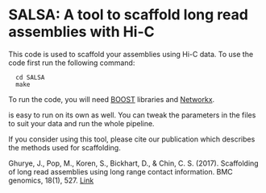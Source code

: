 # SALSA: A tool to scaffold long read assemblies with Hi-C 


This code is used to scaffold your assemblies using Hi-C data. To use the code first run the following command:
```
  cd SALSA
  make
```

To run the code, you will need [BOOST](http://www.boost.org/) libraries and [Networkx](https://networkx.github.io/).

is easy to run on its own as well. You can tweak the parameters in the files to suit your data and run the whole pipeline.

If you consider using this tool, please cite our publication which describes the methods used for scaffolding.

Ghurye, J., Pop, M., Koren, S., Bickhart, D., & Chin, C. S. (2017). Scaffolding of long read assemblies using long range contact information. BMC genomics, 18(1), 527. [Link](https://bmcgenomics.biomedcentral.com/articles/10.1186/s12864-017-3879-z)
